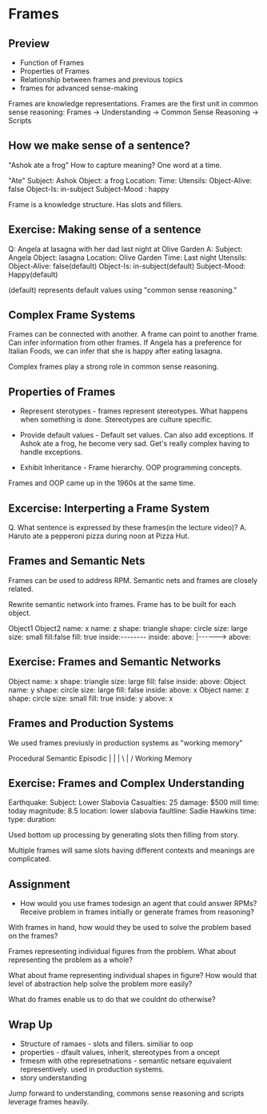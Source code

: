 # Frames

## Preview

* Function of Frames
* Properties of Frames
* Relationship between frames and previous topics
* frames for advanced sense-making

Frames are knowledge representations.
Frames are the first unit in common sense reasoning:  Frames -> Understanding -> Common Sense Reasoning -> Scripts

## How we make sense of a sentence?

"Ashok ate a frog"
How to capture meaning?
One word at a time.

"Ate"
  Subject: Ashok
  Object: a frog
  Location:
  Time:
  Utensils:
  Object-Alive: false
  Object-Is: in-subject
  Subject-Mood : happy

Frame is a knowledge structure.  Has slots and fillers.

## Exercise:  Making sense of a sentence

Q: Angela at lasagna with her dad last night at Olive Garden
A:
  Subject:  Angela
  Object: lasagna
  Location: Olive Garden
  Time: Last night
  Utensils: 
  Object-Alive: false(default)
  Object-Is: in-subject(default)
  Subject-Mood: Happy(default)

(default) represents default values using "common sense reasoning."

## Complex Frame Systems

Frames can be connected with another.  A frame can point to another frame.  Can infer information from other frames.  If Angela has a preference for Italian Foods, we can infer that she is happy after eating lasagna.

Complex frames play a strong role in common sense reasoning.

## Properties of Frames

* Represent sterotypes - frames represent stereotypes.  What happens when something is done.  Stereotypes are culture specific.

* Provide default values - Default set values. Can also add exceptions.  If Ashok ate a frog, he become very sad.  Get's really complex having to handle exceptions.

* Exhibit Inheritance - Frame hierarchy.  OOP programming concepts.

Frames and OOP came up in the 1960s at the same time.

## Excercise:  Interperting a Frame System

Q. What sentence is expressed by these frames(in the lecture video)?
A. Haruto ate a pepperoni pizza during noon at Pizza Hut.

## Frames and Semantic Nets

Frames can be used to address RPM.
Semantic nets and frames are closely related.

Rewrite semantic network into frames.  Frame has to be built for each object.

Object1                   Object2
  name: x                 name: z
  shape: triangle         shape: circle
  size: large             size: small
  fill:false              fill: true
  inside:--------         inside:
  above:        |------>  above:

## Exercise:  Frames and Semantic Networks

Object
  name: x
  shape: triangle
  size: large
  fill: false
  inside: 
  above:
Object
  name: y
  shape: circle
  size: large
  fill: false
  inside: 
  above: x
Object
  name: z
  shape: circle
  size: small
  fill: true
  inside: y
  above: x

## Frames and Production Systems

We used frames previusly in production systems as "working memory"

Procedural Semantic Episodic
   |         |       |
    \        |       / 
       Working Memory

## Exercise: Frames and Complex Understanding

Earthquake:
  Subject: Lower Slabovia
  Casualties: 25
  damage: $500 mill
  time: today
  magnitude: 8.5
  location: lower slabovia
  faultline: Sadie Hawkins
  time:
  type:
  duration:

Used bottom up processing by generating slots then filling from story.

Multiple frames will same slots having different contexts and meanings are complicated.

## Assignment

* How would you use frames todesign an agent that could answer RPMs?
Receive problem in frames initially or generate frames from reasoning?

With frames in hand, how would they be used to solve the problem based on the frames?

Frames representing individual figures from the problem.  What about representing the problem as a whole?

What about frame representing individual shapes in figure?  How would that level of abstraction help solve the problem more easily?

What do frames enable us to do that we couldnt do otherwise?

## Wrap Up
* Structure of ramaes - slots and fillers.  similiar to oop
* properties - dfault values, inherit, stereotypes from a oncept
* frmesm with othe represetnations - semantic netsare equivalent representively.  used in production systems.
* story understanding

Jump forward to understanding, commons sense reasoning and scripts leverage frames heavily.